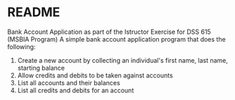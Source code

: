 # README
Bank Account Application as part of the Istructor Exercise for DSS 615 (MSBIA Program)
A simple bank account application program that does the following:
1. Create a new account by collecting an individual's first name, last name, starting balance 
2. Allow credits and debits to be taken against accounts 
3. List all accounts and their balances 
4. List all credits and debits for an account 
